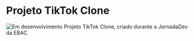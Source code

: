 # Projeto TikTok Clone
![Em desenvolvimento](https://img.shields.io/badge/STATUS-EM%20DESENVOLVIMENTO-yellow)
Projeto TikTok Clone, criado durante a JornadaDev da EBAC
